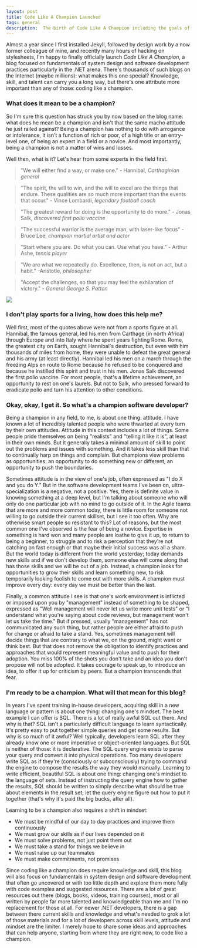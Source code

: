 ```yaml
---
layout: post
title: Code Like A Champion Launched
tags: general
description:  The birth of Code Like A Champion including the goals of this blog and how it got its name.
---
```

Almost a year since I first installed Jekyll, followed by design work by a now former colleague of mine, and recently many hours of hacking on stylesheets, I'm happy to finally officially launch *Code Like A Champion*, a blog focused on fundamentals of system design and software development practices particularly in the .NET arena.  There's thousands of such blogs on the Internet (maybe millions): what makes this one special?  Knowledge, skill, and talent can carry you a long way, but there's one attribute more important than any of those: coding like a champion. 

### What does it mean to be a champion? ###

So I'm sure this question has struck you by now based on the blog name:  what does he mean be a champion and isn't that the same macho attitude he just railed against?  Being a champion has nothing to do with arrogance or intolerance, it isn't a function of rich or poor, of a high title or an entry-level one, of being an expert in a field or a novice.  And most importantly, being a champion is not a matter of wins and losses.  

Well then, what is it?  Let's hear from some experts in the field first.

<blockquote>"We will either find a way, or make one." - Hannibal, <em>Carthaginian general</em></blockquote>

<blockquote>"The spirit, the will to win, and the will to excel are the things that endure. These qualities are so much more important than the events that occur."  - Vince Lombardi, <em>legendary football coach</em></blockquote>

<blockquote>"The greatest reward for doing is the opportunity to do more." - Jonas Salk, <em>discovered first polio vaccine</em></blockquote>

<blockquote>"The successful warrior is the average man, with laser-like focus"
 - Bruce Lee, <em>champion martial artist and actor</em></blockquote>

<blockquote>"Start where you are.  Do what you can.  Use what you have."
- Arthur Ashe, <em>tennis player</em></blockquote> 

<blockquote>"We are what we repeatedly do. Excellence, then, is not an act, but a habit."
-Aristotle, <em>philosopher</em></blockquote>

<blockquote>"Accept the challenges, so that you may feel the exhilaration of victory." - <em>General George S. Patton</em></blockquote>

<img src="{{ site.url }}/images/winners-vs-losers.png"  />


### I don't play sports for a living, how does this help me? ###
 
Well first, most of the quotes above were not from a sports figure at all.  Hannibal, the famous general, led his men from Carthage (in north Africa) through Europe and into Italy where he spent years fighting Rome.  Rome, the greatest city on Earth, sought Hannibal's destruction, but even with him thousands of miles from home, they were unable to defeat the great general and his army (at least directly).  Hannibal led his men on a march through the freezing Alps en route to Rome because he refused to be conquered and because he instilled this spirit and trust in his men.  Jonas Salk discovered the first polio vaccine.  For most people, that's a lifetime achievement, an opportunity to rest on one's laurels.  But not to Salk, who pressed forward to eradicate polio and turn his attention to other conditions.  

### Okay, okay, I get it.  So what's a champion software developer? ###

Being a champion in any field, to me, is about one thing: attitude.  I have known a lot of incredibly talented people who were thwarted at every turn by their own attitudes.  Attitude in this context includes a lot of things.  Some people pride themselves on being "realists" and "telling it like it is", at least in their own minds.  But it generally takes a minimal amount of skill to point out the problems and issues with something.  And it takes less skill than that to continually harp on things and complain.  But champions view problems as opportunities:  an opportunity to do something new or different, an opportunity to push the boundaries.  

Sometimes attitude is in the view of one's job, often expressed as "I do X and you do Y."  But in the software development teams I've been on, ultra-specialization is a negative, not a positive.  Yes, there is definite value in knowing something at a deep level, but I'm talking about someone who will only do one particular job with no mind to go outside of it.  In the Agile teams that are more and more common today, there is little room for someone not willing to go outside their current skillset, but I see it too often.  Why are otherwise smart people so resistant to this?  Lot of reasons, but the most common one I've observed is the fear of being a novice.  Expertise in something is hard won and many people are loathe to give it up, to return to being a beginner, to struggle and to risk a perception that they're not catching on fast enough or that maybe their initial success was all a sham. But the world today is different from the world yesterday; today demands new skills and if we don't develop them, someone else will come along that has those skills and we will be out of a job.  Instead, a champion looks for opportunities to grow their skills and learn something new, to risk temporarily looking foolish to come out with more skills.  A champion must improve every day:  every day we must be better than the last.  

Finally, a common attitude I see is that one's work environment is inflicted or imposed upon you by "management" instead of something to be shaped, expressed as "Well management will never let us write more unit tests" or "I understand what you're saying about code reviews, but management won't let us take the time."  But if pressed, usually "management" has not communicated any such thing, but rather people are either afraid to push for change or afraid to take a stand.  Yes, sometimes management will decide things that are contrary to what we, on the ground, might want or think best.  But that does not remove the obligation to identify practices and approaches that would represent meaningful value and to push for their adoption.  You miss 100% of the shots you don't take and an idea you don't propose will not be adopted.  It takes courage to speak up, to introduce an idea, to offer it up for criticism by peers.  But a champion transcends that fear.    

### I'm ready to be a champion.  What will that mean for this blog? ###

In years I've spent training in-house developers, acquiring skill in a new language or pattern is about one thing: changing one's mindset.  The best example I can offer is SQL.  There is a lot of really awful SQL out there.  And why is that?  SQL isn't a particularly difficult language to learn syntactically.  It's pretty easy to put together simple queries and get some results.  But why is so much of it awful?  Well typically, developers learn SQL after they already know one or more imperative or object-oriented languages.  But SQL is neither of those:  it is declarative.  The SQL query engine exists to parse your query and convert it into physical operations.  Too many developers write SQL as if they're (consciously or subconsciously) trying to command the engine to compose the results the way they would manually.  Learning to write efficient, beautiful SQL is about one thing:  changing one's mindset to the language of sets.  Instead of instructing the query engine how to gather the results, SQL should be written to simply describe what should be true about elements in the result set; let the query engine figure out how to put it together (that's why it's paid the big bucks, after all).  

Learning to be a champion also requires a shift in mindset:
* We must be mindful of our day to day practices and improve them continuously
* We must grow our skills as if our lives depended on it
* We must solve problems, not just point them out
* We must take a stand for things we believe in
* We must raise up our teammates
* We must make commitments, not promises

Since coding like a champion does require knowledge and skill, this blog will also focus on fundamentals in system design and software development that often go uncovered or with too little depth and explore them more fully with code examples and suggested resources. There are a lot of great resources out there (blogs, books, videos, training courses), most or all written by people far more talented and knowledgeable than me and I'm no replacement for those at all. For newer .NET developers, there is a gap between there current skills and knowledge and what's needed to grok a lot of those materials and for a lot of developers across skill levels, attitude and mindset are the limiter. I merely hope to share some ideas and approaches that can help anyone, starting from where they are right now, to code like a champion.   


